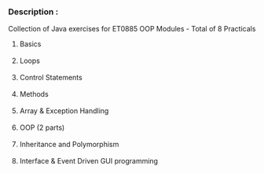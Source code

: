 ### Description : 
Collection of Java exercises for ET0885 OOP Modules - Total of 8 Practicals


1. Basics
<br></br>
2. Loops
<br></br>
3. Control Statements
<br></br>
4. Methods
<br></br>
5. Array & Exception Handling
<br></br>
6. OOP (2 parts)
<br></br>
7. Inheritance and Polymorphism
<br></br>
7. Interface & Event Driven GUI programming
<br></br>

